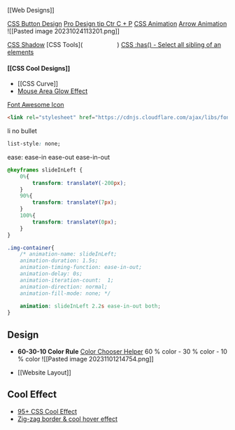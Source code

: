 [[Web Designs]] 

[CSS Button Design](https://stacksorted.com/buttons)
[Pro Design tip Ctr C + P](https://youtube.com/shorts/ecl-eCbYFPM?si=LxhJk_4DdSs_9864)
[CSS Animation](https://www.youtube.com/watch?v=SgmNxE9lWcY)
	[Arrow Animation ](https://youtu.be/UTHgr6NLeEw?si=wEEHs0pSssOHk-R1&t=192)
	![[Pasted image 20231024113201.png]]

[CSS Shadow](https://getcssscan.com/css-box-shadow-examples)
[CSS Tools](                    <img src="images/gift-wrapping-stock-photography-ribbon-clip-art-ribbon-bow-deb7cbe87e7c2adff020cf3da9b55239.png" alt="">)
[CSS :has() - Select all sibling of an elements](https://youtube.com/shorts/Ue3VUsZwAJ0?si=yOcewFCFwoGDcB0O)

#### [[CSS Cool Designs]]
+ [[CSS Curve]]
+ [Mouse Area Glow Effect](https://youtu.be/htGfnF1zN4g?si=R6GKHJwVR5jbzbGh)



[Font Awesome Icon](https://www.w3schools.com/icons/fontawesome_icons_directional.asp)
```html
<link rel="stylesheet" href="https://cdnjs.cloudflare.com/ajax/libs/font-awesome/6.4.0/css/all.min.css">
```

li no bullet
```css
list-style: none;
```

ease:
ease-in
ease-out
ease-in-out
```css
@keyframes slideInLeft {
    0%{
        transform: translateY(-200px);
    }
    90%{
        transform: translateY(7px);        
    }
    100%{
        transform: translateY(0px);        
    }   
}

.img-container{
    /* animation-name: slideInLeft;
    animation-duration: 1.5s; 
    animation-timing-function: ease-in-out;
    animation-delay: 0s;
    animation-iteration-count:  1;
    animation-direction: normal;
    animation-fill-mode: none; */
    
    animation: slideInLeft 2.2s ease-in-out both;
}
```



## Design
+ **60-30-10 Color Rule**
	[Color Chooser Helper](https://www.realtimecolors.com/?colors=faf8fc-160d1c-dfcfb9-261631-5eb591&fonts=Poppins-Poppins)
	60 % color - 30 % color - 10 % color 
	![[Pasted image 20231101214754.png]]

+ [[Website Layout]]

## Cool Effect
+ [95+ CSS Cool Effect](https://freefrontend.com/css-hover-effects/)
+ [Zig-zag border & cool hover effect](https://codepen.io/t_afif/pen/BarmdPB "Zig-zag border & cool hover effect")